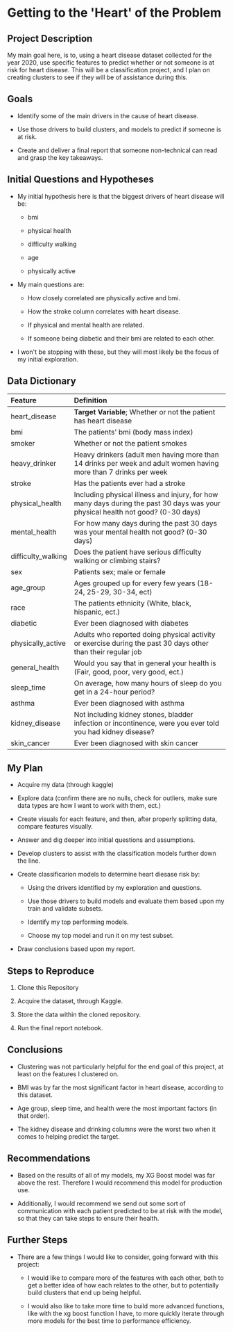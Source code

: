 # Getting to the 'Heart' of the Problem


## Project Description


My main goal here, is to, using a heart disease dataset collected for the year 2020, use specific features to predict whether or not someone is at risk for heart disease. This will be a classification project, and I plan on creating clusters to see if they will be of assistance during this. 


## Goals


- Identify some of the main drivers in the cause of heart disease.

- Use those drivers to build clusters, and models to predict if someone is at risk.

- Create and deliver a final report that someone non-technical can read and grasp the key takeaways.


## Initial Questions and Hypotheses


- My initial hypothesis here is that the biggest drivers of heart disease will be:

    - bmi
    
    - physical health
    
    - difficulty walking
    
    - age
    
    - physically active

- My main questions are:

    - How closely correlated are physically active and bmi.
    
    - How the stroke column correlates with heart disease.
    
    - If physical and mental health are related.
    
    - If someone being diabetic and their bmi are related to each other.
        
- I won't be stopping with these, but they will most likely be the focus of my initial exploration.


## Data Dictionary


|Feature|Definition|
|:----------|:-------------|
|heart_disease|**Target Variable**; Whether or not the patient has heart disease|
|bmi|The patients' bmi (body mass index)|
|smoker|Whether or not the patient smokes|
|heavy_drinker|Heavy drinkers (adult men having more than 14 drinks per week and adult women having more than 7 drinks per week|
|stroke|Has the patients ever had a stroke|
|physical_health|Including physical illness and injury, for how many days during the past 30 days was your physical health not good? (0-30 days)|
|mental_health|For how many days during the past 30 days was your mental health not good? (0-30 days)|
|difficulty_walking|Does the patient have serious difficulty walking or climbing stairs?|
|sex|Patients sex; male or female|
|age_group|Ages grouped up for every few years (18-24, 25-29, 30-34, ect)|
|race|The patients ethnicity (White,  black, hispanic, ect.)|
|diabetic|Ever been diagnosed with diabetes|
|physically_active|Adults who reported doing physical activity or exercise during the past 30 days other than their regular job|
|general_health|Would you say that in general your health is (Fair, good, poor, very good, ect.)|
|sleep_time|On average, how many hours of sleep do you get in a 24-hour period?|
|asthma|Ever been diagnosed with asthma|
|kidney_disease|Not including kidney stones, bladder infection or incontinence, were you ever told you had kidney disease?|
|skin_cancer|Ever been diagnosed with skin cancer|


## My Plan


- Acquire my data (through kaggle)

- Explore data (confirm there are no nulls, check for outliers, make sure data types are how I want to work with them, ect.)

- Create visuals for each feature, and then, after properly splitting data, compare features visually.

- Answer and dig deeper into initial questions and assumptions.

- Develop clusters to assist with the classification models further down the line. 

- Create classificarion models to determine heart diesase risk by:

    - Using the drivers identified by my exploration and questions.
    
    - Use those drivers to build models and evaluate them based upon my train and validate subsets. 
    
    - Identify my top performing models.
    
    - Choose my top model and run it on my test subset.
    
- Draw conclusions based upon my report.


## Steps to Reproduce


1. Clone this Repository

2. Acquire the dataset, through Kaggle.

3. Store the data within the cloned repository.

4. Run the final report notebook.


## Conclusions


- Clustering was not particularly helpful for the end goal of this project, at least on the features I clustered on.

- BMI was by far the most significant factor in heart disease, according to this dataset.

- Age group, sleep time, and health were the most important factors (in that order).

- The kidney disease and drinking columns were the worst two when it comes to helping predict the target.


## Recommendations


- Based on the results of all of my models, my XG Boost model was far above the rest. Therefore I would recommend this model for production use.

- Additionally, I would recommend we send out some sort of communication with each patient predicted to be at risk with the model, so that they can take steps to ensure their health.


## Further Steps


- There are a few things I would like to consider, going forward with this project:

    - I would like to compare more of the features with each other, both to get a better idea of how each relates to the other, but to potentially build clusters that end up being helpful.

    - I would also like to take more time to build more advanced functions, like with the xg boost function I have, to more quickly iterate through more models for the best time to performance efficiency.